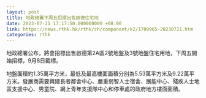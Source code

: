 ```yaml
---
layout: post
title: 地政總署下周五招標出售啟德住宅地
date: 2023-07-21 17:17:50.000000000 +08:00
link: https://news.rthk.hk/rthk/ch/component/k2/1709965-20230721.htm
categories: rthk
---
```


地政總署公布，將會招標出售啟德第2A區2號地盤及3號地盤住宅用地，下周五開始招標，9月8日截標。

地盤面積約1.35萬平方米，最低及最高樓面面積分別為5.53萬平方米及9.22萬平方米。發展商需要興建長者鄰舍中心、嚴重弱智人士宿舍、展能中心、殘疾人士地區支援中心、男童院、網上青年支援隊中心和停車處的政府地方樓面面積。

